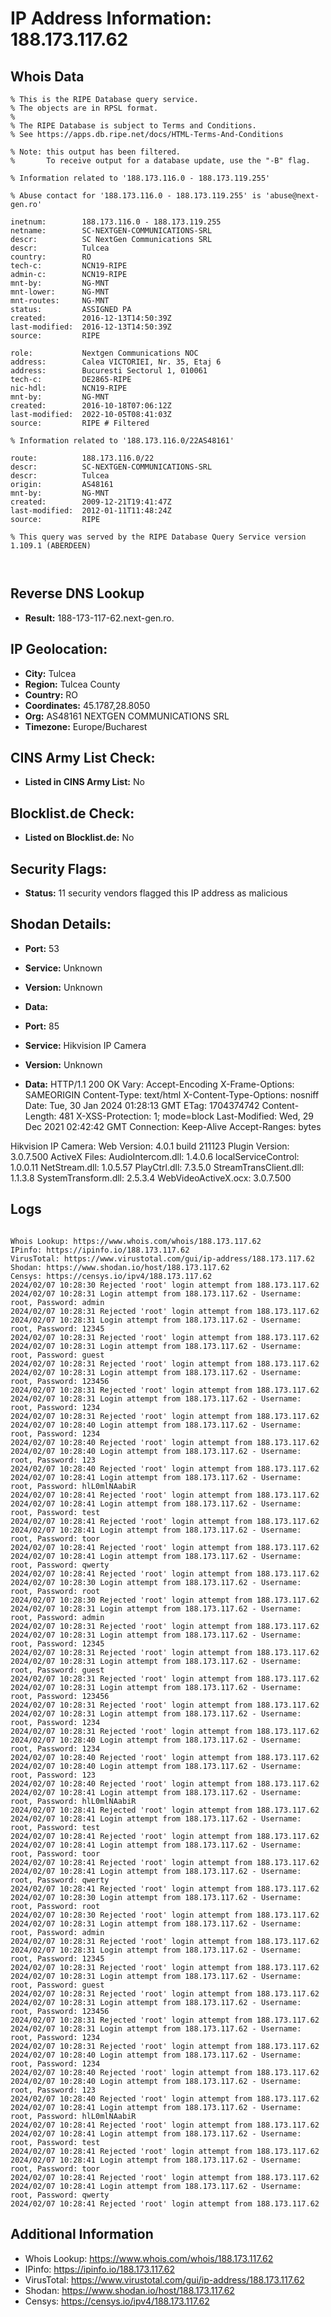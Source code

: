 # IP Address Information: 188.173.117.62

## Whois Data
```
% This is the RIPE Database query service.
% The objects are in RPSL format.
%
% The RIPE Database is subject to Terms and Conditions.
% See https://apps.db.ripe.net/docs/HTML-Terms-And-Conditions

% Note: this output has been filtered.
%       To receive output for a database update, use the "-B" flag.

% Information related to '188.173.116.0 - 188.173.119.255'

% Abuse contact for '188.173.116.0 - 188.173.119.255' is 'abuse@next-gen.ro'

inetnum:        188.173.116.0 - 188.173.119.255
netname:        SC-NEXTGEN-COMMUNICATIONS-SRL
descr:          SC NextGen Communications SRL
descr:          Tulcea
country:        RO
tech-c:         NCN19-RIPE
admin-c:        NCN19-RIPE
mnt-by:         NG-MNT
mnt-lower:      NG-MNT
mnt-routes:     NG-MNT
status:         ASSIGNED PA
created:        2016-12-13T14:50:39Z
last-modified:  2016-12-13T14:50:39Z
source:         RIPE

role:           Nextgen Communications NOC
address:        Calea VICTORIEI, Nr. 35, Etaj 6
address:        Bucuresti Sectorul 1, 010061
tech-c:         DE2865-RIPE
nic-hdl:        NCN19-RIPE
mnt-by:         NG-MNT
created:        2016-10-18T07:06:12Z
last-modified:  2022-10-05T08:41:03Z
source:         RIPE # Filtered

% Information related to '188.173.116.0/22AS48161'

route:          188.173.116.0/22
descr:          SC-NEXTGEN-COMMUNICATIONS-SRL
descr:          Tulcea
origin:         AS48161
mnt-by:         NG-MNT
created:        2009-12-21T19:41:47Z
last-modified:  2012-01-11T11:48:24Z
source:         RIPE

% This query was served by the RIPE Database Query Service version 1.109.1 (ABERDEEN)



```
## Reverse DNS Lookup
- **Result:** 188-173-117-62.next-gen.ro.

## IP Geolocation:
- **City:** Tulcea
- **Region:** Tulcea County
- **Country:** RO
- **Coordinates:** 45.1787,28.8050
- **Org:** AS48161 NEXTGEN COMMUNICATIONS SRL
- **Timezone:** Europe/Bucharest

## CINS Army List Check:
- **Listed in CINS Army List:** 
No

## Blocklist.de Check:
- **Listed on Blocklist.de:** 
No

## Security Flags:
- **Status:** 11 security vendors flagged this IP address as malicious

## Shodan Details:
- **Port:** 53
- **Service:** Unknown
- **Version:** Unknown
- **Data:** 

- **Port:** 85
- **Service:** Hikvision IP Camera
- **Version:** Unknown
- **Data:** HTTP/1.1 200 OK
Vary: Accept-Encoding
X-Frame-Options: SAMEORIGIN
Content-Type: text/html
X-Content-Type-Options: nosniff
Date: Tue, 30 Jan 2024 01:28:13 GMT
ETag: 1704374742
Content-Length: 481
X-XSS-Protection: 1; mode=block
Last-Modified: Wed, 29 Dec 2021 02:42:42 GMT
Connection: Keep-Alive
Accept-Ranges: bytes


Hikvision IP Camera:
  Web Version: 4.0.1 build 211123
  Plugin Version: 3.0.7.500
  ActiveX Files:
    AudioIntercom.dll: 1.4.0.6
    localServiceControl: 1.0.0.11
    NetStream.dll: 1.0.5.57
    PlayCtrl.dll: 7.3.5.0
    StreamTransClient.dll: 1.1.3.8
    SystemTransform.dll: 2.5.3.4
    WebVideoActiveX.ocx: 3.0.7.500


## Logs
```

Whois Lookup: https://www.whois.com/whois/188.173.117.62
IPinfo: https://ipinfo.io/188.173.117.62
VirusTotal: https://www.virustotal.com/gui/ip-address/188.173.117.62
Shodan: https://www.shodan.io/host/188.173.117.62
Censys: https://censys.io/ipv4/188.173.117.62
2024/02/07 10:28:30 Rejected 'root' login attempt from 188.173.117.62
2024/02/07 10:28:31 Login attempt from 188.173.117.62 - Username: root, Password: admin
2024/02/07 10:28:31 Rejected 'root' login attempt from 188.173.117.62
2024/02/07 10:28:31 Login attempt from 188.173.117.62 - Username: root, Password: 12345
2024/02/07 10:28:31 Rejected 'root' login attempt from 188.173.117.62
2024/02/07 10:28:31 Login attempt from 188.173.117.62 - Username: root, Password: guest
2024/02/07 10:28:31 Rejected 'root' login attempt from 188.173.117.62
2024/02/07 10:28:31 Login attempt from 188.173.117.62 - Username: root, Password: 123456
2024/02/07 10:28:31 Rejected 'root' login attempt from 188.173.117.62
2024/02/07 10:28:31 Login attempt from 188.173.117.62 - Username: root, Password: 1234
2024/02/07 10:28:31 Rejected 'root' login attempt from 188.173.117.62
2024/02/07 10:28:40 Login attempt from 188.173.117.62 - Username: root, Password: 1234
2024/02/07 10:28:40 Rejected 'root' login attempt from 188.173.117.62
2024/02/07 10:28:40 Login attempt from 188.173.117.62 - Username: root, Password: 123
2024/02/07 10:28:40 Rejected 'root' login attempt from 188.173.117.62
2024/02/07 10:28:41 Login attempt from 188.173.117.62 - Username: root, Password: hlL0mlNAabiR
2024/02/07 10:28:41 Rejected 'root' login attempt from 188.173.117.62
2024/02/07 10:28:41 Login attempt from 188.173.117.62 - Username: root, Password: test
2024/02/07 10:28:41 Rejected 'root' login attempt from 188.173.117.62
2024/02/07 10:28:41 Login attempt from 188.173.117.62 - Username: root, Password: toor
2024/02/07 10:28:41 Rejected 'root' login attempt from 188.173.117.62
2024/02/07 10:28:41 Login attempt from 188.173.117.62 - Username: root, Password: qwerty
2024/02/07 10:28:41 Rejected 'root' login attempt from 188.173.117.62
2024/02/07 10:28:30 Login attempt from 188.173.117.62 - Username: root, Password: root
2024/02/07 10:28:30 Rejected 'root' login attempt from 188.173.117.62
2024/02/07 10:28:31 Login attempt from 188.173.117.62 - Username: root, Password: admin
2024/02/07 10:28:31 Rejected 'root' login attempt from 188.173.117.62
2024/02/07 10:28:31 Login attempt from 188.173.117.62 - Username: root, Password: 12345
2024/02/07 10:28:31 Rejected 'root' login attempt from 188.173.117.62
2024/02/07 10:28:31 Login attempt from 188.173.117.62 - Username: root, Password: guest
2024/02/07 10:28:31 Rejected 'root' login attempt from 188.173.117.62
2024/02/07 10:28:31 Login attempt from 188.173.117.62 - Username: root, Password: 123456
2024/02/07 10:28:31 Rejected 'root' login attempt from 188.173.117.62
2024/02/07 10:28:31 Login attempt from 188.173.117.62 - Username: root, Password: 1234
2024/02/07 10:28:31 Rejected 'root' login attempt from 188.173.117.62
2024/02/07 10:28:40 Login attempt from 188.173.117.62 - Username: root, Password: 1234
2024/02/07 10:28:40 Rejected 'root' login attempt from 188.173.117.62
2024/02/07 10:28:40 Login attempt from 188.173.117.62 - Username: root, Password: 123
2024/02/07 10:28:40 Rejected 'root' login attempt from 188.173.117.62
2024/02/07 10:28:41 Login attempt from 188.173.117.62 - Username: root, Password: hlL0mlNAabiR
2024/02/07 10:28:41 Rejected 'root' login attempt from 188.173.117.62
2024/02/07 10:28:41 Login attempt from 188.173.117.62 - Username: root, Password: test
2024/02/07 10:28:41 Rejected 'root' login attempt from 188.173.117.62
2024/02/07 10:28:41 Login attempt from 188.173.117.62 - Username: root, Password: toor
2024/02/07 10:28:41 Rejected 'root' login attempt from 188.173.117.62
2024/02/07 10:28:41 Login attempt from 188.173.117.62 - Username: root, Password: qwerty
2024/02/07 10:28:41 Rejected 'root' login attempt from 188.173.117.62
2024/02/07 10:28:30 Login attempt from 188.173.117.62 - Username: root, Password: root
2024/02/07 10:28:30 Rejected 'root' login attempt from 188.173.117.62
2024/02/07 10:28:31 Login attempt from 188.173.117.62 - Username: root, Password: admin
2024/02/07 10:28:31 Rejected 'root' login attempt from 188.173.117.62
2024/02/07 10:28:31 Login attempt from 188.173.117.62 - Username: root, Password: 12345
2024/02/07 10:28:31 Rejected 'root' login attempt from 188.173.117.62
2024/02/07 10:28:31 Login attempt from 188.173.117.62 - Username: root, Password: guest
2024/02/07 10:28:31 Rejected 'root' login attempt from 188.173.117.62
2024/02/07 10:28:31 Login attempt from 188.173.117.62 - Username: root, Password: 123456
2024/02/07 10:28:31 Rejected 'root' login attempt from 188.173.117.62
2024/02/07 10:28:31 Login attempt from 188.173.117.62 - Username: root, Password: 1234
2024/02/07 10:28:31 Rejected 'root' login attempt from 188.173.117.62
2024/02/07 10:28:40 Login attempt from 188.173.117.62 - Username: root, Password: 1234
2024/02/07 10:28:40 Rejected 'root' login attempt from 188.173.117.62
2024/02/07 10:28:40 Login attempt from 188.173.117.62 - Username: root, Password: 123
2024/02/07 10:28:40 Rejected 'root' login attempt from 188.173.117.62
2024/02/07 10:28:41 Login attempt from 188.173.117.62 - Username: root, Password: hlL0mlNAabiR
2024/02/07 10:28:41 Rejected 'root' login attempt from 188.173.117.62
2024/02/07 10:28:41 Login attempt from 188.173.117.62 - Username: root, Password: test
2024/02/07 10:28:41 Rejected 'root' login attempt from 188.173.117.62
2024/02/07 10:28:41 Login attempt from 188.173.117.62 - Username: root, Password: toor
2024/02/07 10:28:41 Rejected 'root' login attempt from 188.173.117.62
2024/02/07 10:28:41 Login attempt from 188.173.117.62 - Username: root, Password: qwerty
2024/02/07 10:28:41 Rejected 'root' login attempt from 188.173.117.62

```
## Additional Information
- Whois Lookup: https://www.whois.com/whois/188.173.117.62
- IPinfo: https://ipinfo.io/188.173.117.62
- VirusTotal: https://www.virustotal.com/gui/ip-address/188.173.117.62
- Shodan: https://www.shodan.io/host/188.173.117.62
- Censys: https://censys.io/ipv4/188.173.117.62

